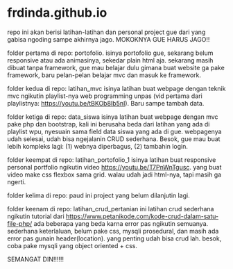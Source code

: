 # frdinda.github.io

repo ini akan berisi latihan-latihan dan personal project gue dari yang gabisa ngoding sampe akhirnya jago. MOKOKNYA GUE HARUS JAGO!!

folder pertama di repo: portofolio.
isinya portofolio gue, sekarang belum responsive atau ada animasinya, sekedar plain html aja. sekarang masih dibuat tanpa framework, gue mau belajar dulu gimana buat website ga pake framework, baru pelan-pelan belajar mvc dan masuk ke framework. 

folder kedua di repo: latihan_mvc
isinya latihan buat webpage dengan teknik mvc ngikutin playlist-nya web programming unpas (vid pertama dari playlistnya: https://youtu.be/tBKOb8Ib5nI). Baru sampe tambah data. 

folder ketiga di repo: data_siswa
isinya latihan buat webpage dengan mvc pake php dan bootstrap, kali ini berusaha beda dari latihan yang ada di playlist wpu, nyesuain sama field data siswa yang ada di gue. webpagenya udah selesai, udah bisa ngejalanin CRUD sederhana. Besok, gue mau buat lebih kompleks lagi: (1) webnya diperbagus, (2) tambahin login.

folder keempat di repo: latihan_portofolio_1
isinya latihan buat responsive personal portfolio ngikutin video https://youtu.be/T7PnWnTgusc. yang buat video make css flexbox sama grid. walau udah jadi html-nya, tapi masih ga ngerti. 

folder kelima di repo: paud
ini project yang belum dilanjutin lagi.

folder keenam di repo: latihan_crud_pertanian
ini latihan crud sederhana ngikutin tutorial dari https://www.petanikode.com/kode-crud-dalam-satu-file-php/ ada beberapa yang beda karna error pas ngikutin semuanya. sederhana keterlaluan, belum pake css, mysqli prosedural, dan masih ada error pas gunain header(location). yang penting udah bisa crud lah. besok, coba pake mysqli yang object oriented + css. 

SEMANGAT DIN!!!!!!
